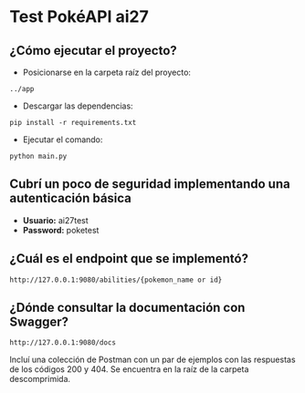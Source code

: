 # Test PokéAPI ai27

## ¿Cómo ejecutar el proyecto?

- Posicionarse en la carpeta raíz del proyecto:
```
../app
```
- Descargar las dependencias:
```
pip install -r requirements.txt
```
- Ejecutar el comando:
```
python main.py
```

## Cubrí un poco de seguridad implementando una autenticación básica

- **Usuario:** ai27test
- **Password:** poketest

## ¿Cuál es el endpoint que se implementó?

```
http://127.0.0.1:9080/abilities/{pokemon_name or id}
```

## ¿Dónde consultar la documentación con Swagger?

```
http://127.0.0.1:9080/docs
```

Incluí una colección de Postman con un par de ejemplos con las respuestas
de los códigos 200 y 404. Se encuentra en la raíz de la carpeta descomprimida.
